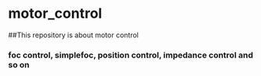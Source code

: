 # motor_control

##This repository is about motor control
### foc control, simplefoc, position control, impedance control and so on